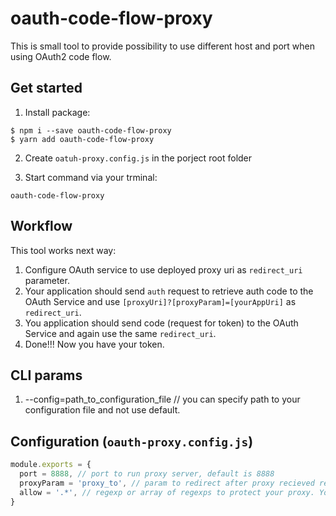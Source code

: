# oauth-code-flow-proxy

This is small tool to provide possibility to use different host and port when using OAuth2 code flow.

## Get started

1. Install package:

```
$ npm i --save oauth-code-flow-proxy
$ yarn add oauth-code-flow-proxy
```

2. Create `oatuh-proxy.config.js` in the porject root folder

3. Start command via your trminal:

```
oauth-code-flow-proxy
```

## Workflow

This tool works next way:

1. Configure OAuth service to use deployed proxy uri as `redirect_uri` parameter.
2. Your application should send `auth` request to retrieve auth code to the OAuth Service and use `[proxyUri]?[proxyParam]=[yourAppUri]` as `redirect_uri`.
3. You application should send code (request for token) to the OAuth Service and again use the same `redirect_uri`.
4. Done!!! Now you have your token.

## CLI params

1. --config=path_to_configuration_file // you can specify path to your configuration file and not use default.

## Configuration (`oauth-proxy.config.js`)

```js
module.exports = {
  port = 8888, // port to run proxy server, default is 8888
  proxyParam = 'proxy_to', // param to redirect after proxy recieved request, it should be used when you will do request to OAuth2 API
  allow = '.*', // regexp or array of regexps to protect your proxy. You can specify rools to which urls proxy can redirect after request from OAuth2 service  
}
```
